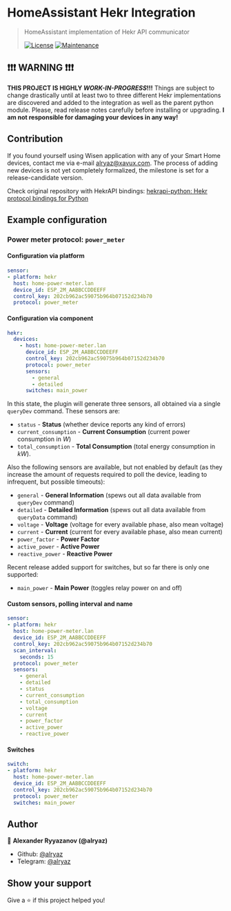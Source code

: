 
# HomeAssistant Hekr Integration 
> HomeAssistant implementation of Hekr API communicator
>
>[![License](https://img.shields.io/badge/License-MIT-yellow.svg)](https://opensource.org/licenses/MIT) [![Maintenance](https://img.shields.io/badge/Maintained%3F-yes-green.svg)](https://github.com/alryaz/hass-hekr-component/graphs/commit-activity)

## ❗❗❗ WARNING ❗❗❗
**THIS PROJECT IS HIGHLY _WORK-IN-PROGRESS_!!!**
Things are subject to change drastically until at least two to three different Hekr implementations are discovered and
added to the integration as well as the parent python module. Please, read release notes carefully before installing
or upgrading. __I am not responsible for damaging your devices in any way!__

## Contribution

If you found yourself using Wisen application with any of your Smart Home devices, contact me via
e-mail <alryaz@xavux.com>. The process of adding new devices is not yet completely formalized,
the milestone is set for a release-candidate version.

Check original repository with HekrAPI bindings: [hekrapi-python: Hekr protocol bindings for Python](https://github.com/alryaz/hekrapi-python)

## Example configuration

### Power meter protocol: `power_meter`
#### Configuration via platform
```yaml
sensor:
- platform: hekr
  host: home-power-meter.lan
  device_id: ESP_2M_AABBCCDDEEFF
  control_key: 202cb962ac59075b964b07152d234b70
  protocol: power_meter
```
#### Configuration via component
```yaml
hekr:
  devices:
    - host: home-power-meter.lan
      device_id: ESP_2M_AABBCCDDEEFF
      control_key: 202cb962ac59075b964b07152d234b70
      protocol: power_meter
      sensors:
        - general
        - detailed
      switches: main_power
```

In this state, the plugin will generate three sensors, all obtained via a single `queryDev` command.
These sensors are:
- `status` - **Status** (whether device reports any kind of errors)
- `current_consumption` - **Current Consumption** (current power consumption in *W*)
- `total_consumption` - **Total Consumption** (total energy consumption in *kW*).

Also the following sensors are available, but not enabled by default (as they increase the amount of requests required to poll the device, leading to infrequent, but possible timeouts):

- `general` - **General Information** (spews out all data available from `queryDev` command)
- `detailed` - **Detailed Information** (spews out all data available from `queryData` command)
- `voltage` - **Voltage** (voltage for every available phase, also mean voltage)
- `current` - **Current** (current for every available phase, also mean current)
- `power_factor` - **Power Factor**
- `active_power` - **Active Power**
- `reactive_power` - **Reactive Power**

Recent release added support for switches, but so far there is only one supported:

- `main_power` - **Main Power** (toggles relay power on and off) 

#### Custom sensors, polling interval and name
```yaml
sensor:
- platform: hekr
  host: home-power-meter.lan
  device_id: ESP_2M_AABBCCDDEEFF
  control_key: 202cb962ac59075b964b07152d234b70
  scan_interval:
    seconds: 15
  protocol: power_meter
  sensors:
    - general
    - detailed
    - status
    - current_consumption
    - total_consumption
    - voltage
    - current
    - power_factor
    - active_power
    - reactive_power
```

#### Switches
```yaml
switch:
- platform: hekr
  host: home-power-meter.lan
  device_id: ESP_2M_AABBCCDDEEFF
  control_key: 202cb962ac59075b964b07152d234b70
  protocol: power_meter
  switches: main_power
```
## Author

👤 **Alexander Ryyazanov (@alryaz)**

* Github: [@alryaz](https://github.com/alryaz)
* Telegram: [@alryaz](https://t.me/alryaz)

## Show your support

Give a ⭐ if this project helped you!



